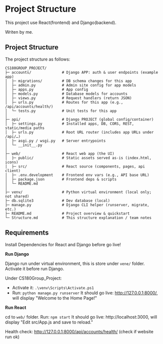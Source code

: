 # Project Structure

This project use React(frontend) and Django(backend). 

Writen by me.

## Project Structure

The project structure as follows:

```
CS180GROUP_PROJECT/
├─ accounts/              # Django APP: auth & user endpoints (example app)
│  ├─ migrations/         # DB schema changes for this app
│  ├─ admin.py            # Admin site config for app models
│  ├─ apps.py             # App config
│  ├─ models.py           # Database models for accounts
│  ├─ views.py            # Request handlers (return JSON)
│  ├─ urls.py             # Routes for this app (e.g., /api/accounts/health/)
│  └─ tests.py            # Unit tests for this app
│
├─ api/                   # Django PROJECT (global config/container)
│  ├─ settings.py         # Installed apps, DB, CORS, REST, static/media paths
│  ├─ urls.py             # Root URL router (includes app URLs under /api/…)
│  ├─ asgi.py / wsgi.py   # Server entrypoints
│  └─ __init__.py
│
├─ web/                   # React web app (the UI)
│  ├─ public/             # Static assets served as-is (index.html, icons)
│  ├─ src/                # React source (components, pages, api client)
│  ├─ .env.development    # Frontend env vars (e.g., API base URL)
│  ├─ package.json        # Frontend deps & scripts
│  └─ README.md
│
├─ venv/                  # Python virtual environment (local only; not shared)
├─ db.sqlite3             # Dev database (local)
├─ manage.py              # Django CLI helper (runserver, migrate, etc.)
├─ README.md              # Project overview & quickstart
└─ Structure.md           # This structure explanation / team notes

```

## Requirements

Install Dependencies for React and Django before go live!


**Run Django**

Django run under virtual environment, this is store under `vene/` folder. Activate it before run Django. 

Under CS180Group_Project: 
- Activate it: `.\venv\Scripts\Activate.ps1`
- Run: `python manage.py runserver`
It should go live: http://127.0.0.1:8000/, will display "Welcome to the Home Page!"

**Run React**

cd to `web/` folder.
Run: `npm start`
It should go live: http://localhost:3000, will display "Edit src/App.js and save to reload."



Health check: http://127.0.0.1:8000/api/accounts/health/ (check if website run ok)